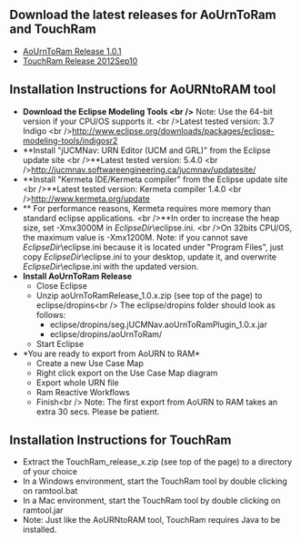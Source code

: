 ## Download the latest releases for AoUrnToRam and TouchRam

  - [AoUrnToRam Release 1.0.1](att/aoUrnToRam_release_1.0.1.zip)
  - [TouchRam
    Release 2012Sep10](http://site.uottawa.ca/~gunterm/TouchRAM_releases/TouchRAM_release_2012Sep10.zip)

## Installation Instructions for AoURNtoRAM tool

  - **Download the Eclipse Modeling Tools \<br /\>** Note: Use the
    64-bit version if your CPU/OS supports it. \<br /\>Latest tested
    version: 3.7 Indigo \<br
    /\><http://www.eclipse.org/downloads/packages/eclipse-modeling-tools/indigosr2>
  - **Install "jUCMNav: URN Editor (UCM and GRL)" from the Eclipse
    update site \<br /\>**Latest tested version: 5.4.0 \<br
    /\><http://jucmnav.softwareengineering.ca/jucmnav/updatesite/>
  - **Install "Kermeta IDE/Kermeta compiler" from the Eclipse update
    site \<br /\>**Latest tested version: Kermeta compiler 1.4.0 \<br
    /\><http://www.kermeta.org/update>
  - ** For performance reasons, Kermeta requires more memory than
    standard eclipse applications. \<br /\>**In order to increase the
    heap size, set -Xmx3000M in $EclipseDir$\\eclipse.ini. \<br /\>On
    32bits CPU/OS, the maximum value is -Xmx1200M. Note: if you cannot
    save $EclipseDir$\\eclipse.ini because it is located under "Program
    Files", just copy $EclipseDir$\\eclipse.ini to your desktop, update
    it, and overwrite $EclipseDir$\\eclipse.ini with the updated
    version.
  - **Install AoUrnToRam Release**
      - Close Eclipse
      - Unzip aoUrnToRamRelease\_1.0.x.zip (see top of the page) to
        eclipse/dropins\<br /\> The eclipse/dropins folder should look
        as follows:
          - eclipse/dropins/seg.jUCMNav.aoUrnToRamPlugin\_1.0.x.jar
          - eclipse/dropins/aoUrnToRam/
      - Start Eclipse
  - \*You are ready to export from AoURN to RAM\*
      - Create a new Use Case Map
      - Right click export on the Use Case Map diagram
      - Export whole URN file
      - Ram Reactive Workflows
      - Finish\<br /\> Note: The first export from AoURN to RAM takes an
        extra 30 secs. Please be patient.

## Installation Instructions for TouchRam

  - Extract the TouchRam\_release\_x.zip (see top of the page) to a
    directory of your choice
  - In a Windows environment, start the TouchRam tool by double clicking
    on ramtool.bat
  - In a Mac environment, start the TouchRam tool by double clicking on
    ramtool.jar
  - Note: Just like the AoURNtoRAM tool, TouchRam requires Java to be
    installed.
